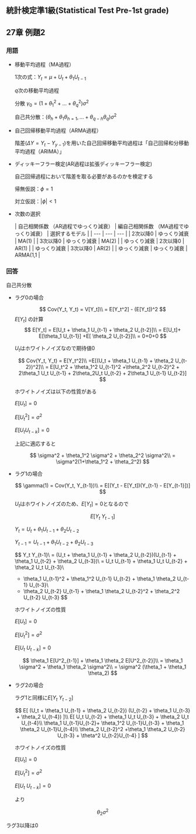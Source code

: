 ## 統計検定準1級(Statistical Test Pre-1st grade)
## 27章 例題2
### 用語
- 移動平均過程（MA過程）
    
    1次の式：$Y_t = \mu + U_t + \theta_1 U_{t-1}$
    
    $q$次の移動平均過程
    
    分散 $\gamma_0 = (1+\theta_1^2+ ...+\theta_q^2 )\sigma^2$
    
    自己共分散：$(\theta_h + \theta_1 \theta_{h=1},...+\theta_{q-h}\theta_q)\sigma^2$
    
- 自己回帰移動平均過程（ARMA過程）
    
    階差($\Delta Y=Y_t - Y_{y-1}$)を用いた自己回帰移動平均過程は「自己回帰和分移動平均過程（ARIMA）」
    
- ディッキーフラー検定(AR過程は拡張ディッキーフラー検定)
    
    自己回帰過程において階差を取る必要があるのかを検定する
    
    帰無仮説：$\phi = 1$
    
    対立仮説：$|\phi| < 1$
    
- 次数の選択
    
    
    | 自己相関係数
    （AR過程でゆっくり減衰） | 編自己相関係数
    （MA過程でゆっくり減衰） | 選択するモデル |
    | --- | --- | --- |
    | 2次以降0 | ゆっくり減衰 | MA(1) |
    | 3次以降0 | ゆっくり減衰 | MA(2) |
    | ゆっくり減衰 | 2次以降0 | AR(1) |
    | ゆっくり減衰 | 3次以降0 | AR(2) |
    | ゆっくり減衰 | ゆっくり減衰 | ARMA(1,1 |

### 回答

自己共分散

- ラグ0の場合
    
    $$
    Cov(Y_t, Y_t) = V[Y_t]\\
    = E[Y_t^2] - (E[Y_t])^2
    $$
    $E[Y_t]$ の計算
    $$
    E[Y_t] = E[U_t + \theta_1 U_{t-1} + \theta_2 U_{t-2}]\\
    = E[U_t]+ E[\theta_1 U_{t-1}] +E[ \theta_2 U_{t-2}]\\
    = 0+0+0
    $$
    
    $U_t$はホワイトノイズなので期待値0
    
    $$
    Cov(Y_t, Y_t) = E[Y_t^2]\\
    =E[(U_t + \theta_1 U_{t-1} + \theta_2 U_{t-2})^2]\\
    = E[U_t^2 + \theta_1^2 U_{t-1}^2 +\theta_2^2 U_{t-2}^2 + 2\theta_1 U_t U_{t-1} + 2\theta_2U_t U_{t-2} + 2\theta_1 U_{t-1} U_{t-2}]
    $$
    
    ホワイトノイズは以下の性質がある
    
    $E[U_t] = 0$
    
    $E[U_t^2] = \sigma^2$
    
    $E[U_t U_{t-k}]=0$
    
    上記に適応すると
    
    $$
    \sigma^2 + \theta_1^2 \sigma^2 + \theta_2^2 \sigma^2\\
    = \sigma^2(1+\theta_1^2 + \theta_2^2)
    $$
    
- ラグ1の場合
    
    $$
    \gamma(1) = Cov(Y_t, Y_{t-1})\\
    = E[(Y_t - E[Y_t])(Y_{t-1} - E[Y_{t-1}])]
    $$
    
    $U_t$はホワイトノイズのため、$E[Y_t]=0$となるので
    
    $$
     E[Y_t\ Y_{t-1}]
    $$
    
    $Y_t = U_t + \theta_1 U_{t-1} + \theta_2 U_{t-2}$
    
    $Y_{t-1} = U_{t-1} + \theta_1 U_{t-2} + \theta_2 U_{t-3}$
    
    $$
    Y_t Y_{t-1}\\
     = (U_t + \theta_1 U_{t-1} + \theta_2 U_{t-2})(U_{t-1} + \theta_1 U_{t-2} + \theta_2 U_{t-3})\\
    = U_t U_{t-1} + \theta_1 U_t U_{t-2} + \theta_2 U_t U_{t-3}\\
     + \theta_1 U_{t-1}^2 + \theta_1^2 U_{t-1} U_{t-2} + \theta_1 \theta_2 U_{t-1} U_{t-3}\\
    + \theta_2 U_{t-2} U_{t-1} + \theta_1 \theta_2 U_{t-2}^2 + \theta_2^2 U_{t-2} U_{t-3}
    $$
    
    ホワイトノイズの性質
    
    $E[U_t] = 0$
    
    $E[U_t^2] = \sigma^2$
    
    $E[U_t\ U_{t-k}]= 0$
    
    $$
    \theta_1 E[U^2_{t-1}] + \theta_1 \theta_2 E[U^2_{t-2}]\\
    = \theta_1 \sigma^2 + \theta_1 \theta_2 \sigma^2\\
    = \sigma^2 (\theta_1 + \theta_1 \theta_2)
    $$
    
- ラグ2の場合
    
    ラグ1と同様に$E[Y_t\ Y_{t-2}]$
    
    $$
    E[
    (U_t + \theta_1 U_{t-1} + \theta_2 U_{t-2})
    (U_{t-2} + \theta_1 U_{t-3} + \theta_2 U_{t-4})
    ]\\
    E[
    U_t U_{t-2} + \theta_1 U_t U_{t-3} + \theta_2 U_t U_{t-4}\\
    \theta_1 U_{t-1}U_{t-2}+ \theta_1^2 U_{t-1}U_{t-3} + \theta_1 \theta_2 U_{t-1}U_{t-4}\\
    \theta_2 U_{t-2}^2 +\theta_1 \theta_2 U_{t-2} U_{t-3} + \theta^2 U_{t-2}U_{t-4}
    ]
    $$
    
    ホワイトノイズの性質
    
    $E[U_t] = 0$
    
    $E[U_t^2] = \sigma^2$
    
    $E[U_t\ U_{t-k}]= 0$
    
    より
    
    $$
    \theta_2 \sigma^2
    $$
    

ラグ3以降は0